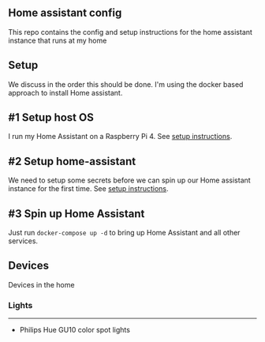 Home assistant config
----
This repo contains the config and setup instructions for the home assistant instance that runs at my home

Setup
----
We discuss in the order this should be done. I'm using the docker based approach to install Home assistant.

#1 Setup host OS
----
I run my Home Assistant on a Raspberry Pi 4. See [setup instructions](docs/setup-host-os.md).

#2 Setup home-assistant
----
We need to setup some secrets before we can spin up our Home assistant instance for the first time. See [setup instructions](docs/setup-home-assistant.md).

#3 Spin up Home Assistant
----
Just run `docker-compose up -d` to bring up Home Assistant and all other services.

Devices
----
Devices in the home

### Lights
----
- Philips Hue GU10 color spot lights